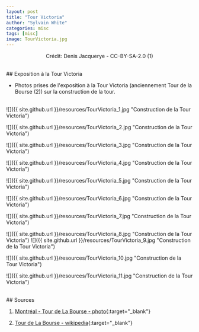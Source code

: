 ```yaml
---
layout: post
title: "Tour Victoria"
author: "Sylvain White"
categories: misc
tags: [misc]
image: TourVictoria.jpg
---
```

<p style="text-align: center;">Crédit: Denis Jacquerye - CC-BY-SA-2.0 (1)</p>

<br/>
## Exposition à la Tour Victoria

* Photos prises de l'exposition à la Tour Victoria (anciennement Tour de la Bourse (2)) sur la construction de la tour.

<br/> 
![]({{ site.github.url }}/resources/TourVictoria_1.jpg "Construction de la Tour Victoria")

![]({{ site.github.url }}/resources/TourVictoria_2.jpg "Construction de la Tour Victoria")

![]({{ site.github.url }}/resources/TourVictoria_3.jpg "Construction de la Tour Victoria")

![]({{ site.github.url }}/resources/TourVictoria_4.jpg "Construction de la Tour Victoria")

![]({{ site.github.url }}/resources/TourVictoria_5.jpg "Construction de la Tour Victoria")

![]({{ site.github.url }}/resources/TourVictoria_6.jpg "Construction de la Tour Victoria")

![]({{ site.github.url }}/resources/TourVictoria_7.jpg "Construction de la Tour Victoria")

![]({{ site.github.url }}/resources/TourVictoria_8.jpg "Construction de la Tour Victoria")
![]({{ site.github.url }}/resources/TourVictoria_9.jpg "Construction de la Tour Victoria")

![]({{ site.github.url }}/resources/TourVictoria_10.jpg "Construction de la Tour Victoria")

![]({{ site.github.url }}/resources/TourVictoria_11.jpg "Construction de la Tour Victoria")

<br/>
## Sources

1. [Montréal - Tour de La Bourse - photo](https://commons.wikimedia.org/wiki/File:Montr%C3%A9al_-_Tour_de_La_Bourse_-_20050310.jpg){:target="_blank"}

2. [Tour de La Bourse - wikipedia](https://fr.wikipedia.org/wiki/Tour_de_la_Bourse){:target="_blank"}
